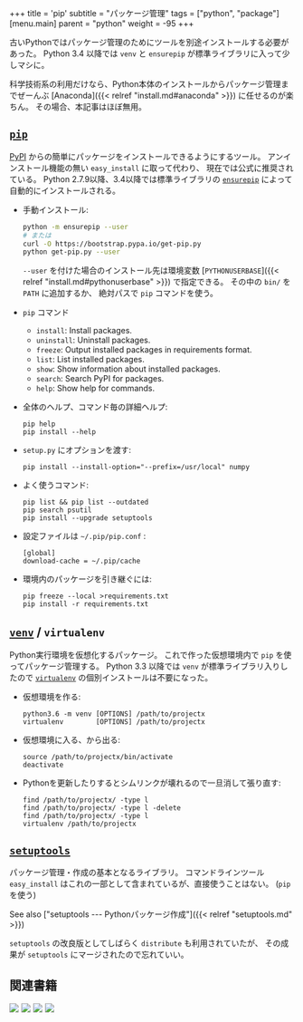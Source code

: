 +++
title = 'pip'
subtitle = "パッケージ管理"
tags = ["python", "package"]
[menu.main]
  parent = "python"
  weight = -95
+++

古いPythonではパッケージ管理のためにツールを別途インストールする必要があった。
Python 3.4 以降では `venv` と `ensurepip` が標準ライブラリに入って少しマシに。

科学技術系の利用だけなら、Python本体のインストールからパッケージ管理までぜーんぶ
[Anaconda]({{< relref "install.md#anaconda" >}}) に任せるのが楽ちん。
その場合、本記事はほぼ無用。


## [`pip`](https://pip.pypa.io/)

[PyPI](http://pypi.python.org)
からの簡単にパッケージをインストールできるようにするツール。
アンインストール機能の無い `easy_install` に取って代わり、
現在では公式に推奨されている。
Python 2.7.9以降、3.4以降では標準ライブラリの
[`ensurepip`](https://docs.python.org/3/library/ensurepip.html)
によって自動的にインストールされる。

-   手動インストール:
    ```sh
    python -m ensurepip --user
    # または
    curl -O https://bootstrap.pypa.io/get-pip.py
    python get-pip.py --user
    ```
    `--user` を付けた場合のインストール先は環境変数
    [`PYTHONUSERBASE`]({{< relref "install.md#pythonuserbase" >}})
    で指定できる。
    その中の `bin/` を `PATH` に追加するか、
    絶対パスで `pip` コマンドを使う。

-   `pip` コマンド
    -   `install`: Install packages.
    -   `uninstall`: Uninstall packages.
    -   `freeze`: Output installed packages in requirements format.
    -   `list`: List installed packages.
    -   `show`: Show information about installed packages.
    -   `search`: Search PyPI for packages.
    -   `help`: Show help for commands.

-   全体のヘルプ、コマンド毎の詳細ヘルプ:

        pip help
        pip install --help

-   `setup.py` にオプションを渡す:

        pip install --install-option="--prefix=/usr/local" numpy

-   よく使うコマンド:

        pip list && pip list --outdated
        pip search psutil
        pip install --upgrade setuptools

-   設定ファイルは `~/.pip/pip.conf` :

        [global]
        download-cache = ~/.pip/cache

-   環境内のパッケージを引き継ぐには:

        pip freeze --local >requirements.txt
        pip install -r requirements.txt


## [`venv`](https://docs.python.org/3/library/venv.html) / `virtualenv`

Python実行環境を仮想化するパッケージ。
これで作った仮想環境内で `pip` を使ってパッケージ管理する。
Python 3.3 以降では `venv` が標準ライブラリ入りしたので
[`virtualenv`](https://virtualenv.pypa.io/)
の個別インストールは不要になった。

-   仮想環境を作る:

        python3.6 -m venv [OPTIONS] /path/to/projectx
        virtualenv        [OPTIONS] /path/to/projectx

-   仮想環境に入る、から出る:

        source /path/to/projectx/bin/activate
        deactivate

-   Pythonを更新したりするとシムリンクが壊れるので一旦消して張り直す:

        find /path/to/projectx/ -type l
        find /path/to/projectx/ -type l -delete
        find /path/to/projectx/ -type l
        virtualenv /path/to/projectx


## [`setuptools`](https://github.com/pypa/setuptools)

パッケージ管理・作成の基本となるライブラリ。
コマンドラインツール `easy_install`
はこれの一部として含まれているが、直接使うことはない。
(`pip` を使う)

See also ["setuptools --- Pythonパッケージ作成"]({{< relref "setuptools.md" >}})

`setuptools` の改良版としてしばらく `distribute` も利用されていたが、
その成果が `setuptools` にマージされたので忘れていい。


## 関連書籍

<a href="https://www.amazon.co.jp/dp/479738946X/ref=as_li_ss_il?ie=UTF8&qid=1485612008&sr=8-6&keywords=python&linkCode=li3&tag=heavywatal-22&linkId=5ea5e48ecc83b9439f21406b6f57c062" target="_blank"><img border="0" src="//ws-fe.amazon-adsystem.com/widgets/q?_encoding=UTF8&ASIN=479738946X&Format=_SL250_&ID=AsinImage&MarketPlace=JP&ServiceVersion=20070822&WS=1&tag=heavywatal-22" ></a><img src="https://ir-jp.amazon-adsystem.com/e/ir?t=heavywatal-22&l=li3&o=9&a=479738946X" width="1" height="1" border="0" alt="" style="border:none !important; margin:0px !important;" />
<a href="https://www.amazon.co.jp/dp/487311845X/ref=as_li_ss_il?ie=UTF8&linkCode=li3&tag=heavywatal-22&linkId=72a416f5d10a9e84aaab4b3ee9613329&language=ja_JP" target="_blank"><img border="0" src="//ws-fe.amazon-adsystem.com/widgets/q?_encoding=UTF8&ASIN=487311845X&Format=_SL250_&ID=AsinImage&MarketPlace=JP&ServiceVersion=20070822&WS=1&tag=heavywatal-22&language=ja_JP" ></a><img src="https://ir-jp.amazon-adsystem.com/e/ir?t=heavywatal-22&language=ja_JP&l=li3&o=9&a=487311845X" width="1" height="1" border="0" alt="" style="border:none !important; margin:0px !important;" />
<a href="https://www.amazon.co.jp/dp/4873118417/ref=as_li_ss_il?ie=UTF8&linkCode=li3&tag=heavywatal-22&linkId=6b1a04ec880b6c730bd6e80273e30e9c&language=ja_JP" target="_blank"><img border="0" src="//ws-fe.amazon-adsystem.com/widgets/q?_encoding=UTF8&ASIN=4873118417&Format=_SL250_&ID=AsinImage&MarketPlace=JP&ServiceVersion=20070822&WS=1&tag=heavywatal-22&language=ja_JP" ></a><img src="https://ir-jp.amazon-adsystem.com/e/ir?t=heavywatal-22&language=ja_JP&l=li3&o=9&a=4873118417" width="1" height="1" border="0" alt="" style="border:none !important; margin:0px !important;" />
<a href="https://www.amazon.co.jp/dp/4873117488/ref=as_li_ss_il?ie=UTF8&linkCode=li3&tag=heavywatal-22&linkId=2181a50362009e68f507d44fc38716b4&language=ja_JP" target="_blank"><img border="0" src="//ws-fe.amazon-adsystem.com/widgets/q?_encoding=UTF8&ASIN=4873117488&Format=_SL250_&ID=AsinImage&MarketPlace=JP&ServiceVersion=20070822&WS=1&tag=heavywatal-22&language=ja_JP" ></a><img src="https://ir-jp.amazon-adsystem.com/e/ir?t=heavywatal-22&language=ja_JP&l=li3&o=9&a=4873117488" width="1" height="1" border="0" alt="" style="border:none !important; margin:0px !important;" />

